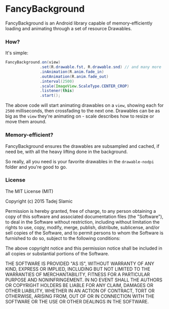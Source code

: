 # FancyBackground

FancyBackground is an Android library capable of memory-efficiently loading and animating through a set of resource Drawables. 

### How?

It's simple: 

```java
FancyBackground.on(view)
               .set(R.drawable.fst, R.drawable.snd) // and many more
               .inAnimation(R.anim.fade_in)
               .outAnimation(R.anim.fade_out)
               .interval(2500)
               .scale(ImageView.ScaleType.CENTER_CROP)
               .listener(this)
               .start();
```

The above code will start animating drawables on a `view`, showing each for `2500` milliseconds, then crossfading to the next one. Drawables can be as big as the `view` they're animating on - scale describes how to resize or move them around.

### Memory-efficient?

FancyBackground ensures the drawables are subsampled and cached, if need be, with all the heavy lifting done in the background.

So really, all you need is your favorite drawables in the `drawable-nodpi` folder and you're good to go. 

### License

The MIT License (MIT)

Copyright (c) 2015 Tadej Slamic

Permission is hereby granted, free of charge, to any person obtaining a copy
of this software and associated documentation files (the "Software"), to deal
in the Software without restriction, including without limitation the rights
to use, copy, modify, merge, publish, distribute, sublicense, and/or sell
copies of the Software, and to permit persons to whom the Software is
furnished to do so, subject to the following conditions:

The above copyright notice and this permission notice shall be included in all
copies or substantial portions of the Software.

THE SOFTWARE IS PROVIDED "AS IS", WITHOUT WARRANTY OF ANY KIND, EXPRESS OR
IMPLIED, INCLUDING BUT NOT LIMITED TO THE WARRANTIES OF MERCHANTABILITY,
FITNESS FOR A PARTICULAR PURPOSE AND NONINFRINGEMENT. IN NO EVENT SHALL THE
AUTHORS OR COPYRIGHT HOLDERS BE LIABLE FOR ANY CLAIM, DAMAGES OR OTHER
LIABILITY, WHETHER IN AN ACTION OF CONTRACT, TORT OR OTHERWISE, ARISING FROM,
OUT OF OR IN CONNECTION WITH THE SOFTWARE OR THE USE OR OTHER DEALINGS IN THE
SOFTWARE.